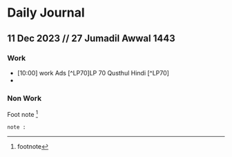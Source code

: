 # Daily Journal

 ## 11 Dec 2023 // 27 Jumadil Awwal 1443
 
### Work
 - [10:00] work Ads [^LP70]LP 70 Qusthul Hindi [^LP70]
 -  
### Non Work
Foot note [^ads2]
``` 
note : 

```
[^ads2]: footnote
<!--stackedit_data:
eyJoaXN0b3J5IjpbNTA3NTE0MjM3LC0xMzY0NjgzOTM5XX0=
-->